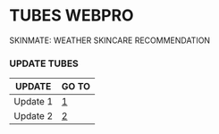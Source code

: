 # TUBES WEBPRO
SKINMATE: WEATHER SKINCARE RECOMMENDATION

### UPDATE TUBES
| UPDATE | GO TO |
| --- | --- |
| Update 1       | [1](/Update1/)
| Update 2       | [2](/Update2/)

